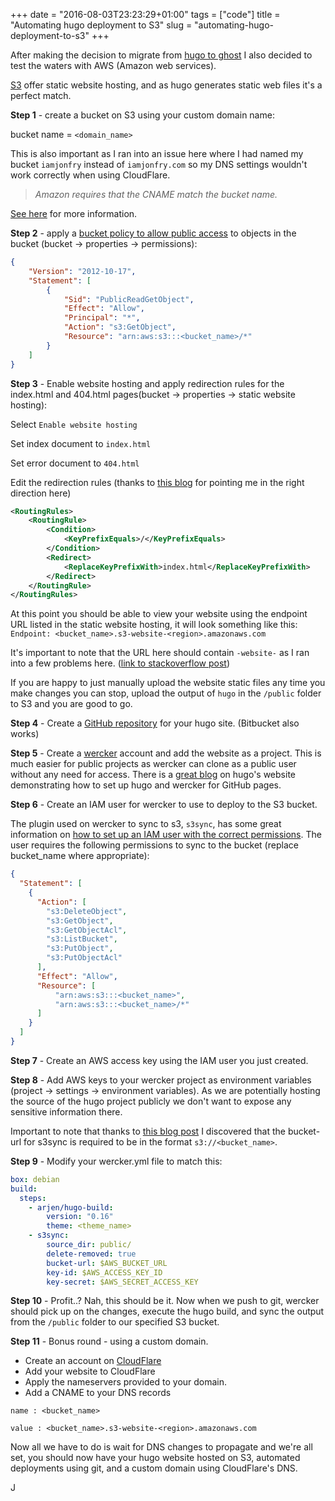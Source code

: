 +++
date = "2016-08-03T23:23:29+01:00"
tags = ["code"]
title = "Automating hugo deployment to S3"
slug = "automating-hugo-deployment-to-s3"
+++

After making the decision to migrate from [hugo to ghost](http://iamjonfry.com/migrating-from-ghost-to-hugo/) I also decided to test the waters with AWS (Amazon web services).

[S3](http://docs.aws.amazon.com/AmazonS3/latest/dev/Welcome.html) offer static website hosting, and as hugo generates static web files it's a perfect match.

**Step 1** - create a bucket on S3 using your custom domain name:

bucket name = `<domain_name>`

This is also important as I ran into an issue here where I had named my bucket `iamjonfry` instead of `iamjonfry.com` so my DNS settings wouldn't work correctly when using CloudFlare.

> _Amazon requires that the CNAME match the bucket name._

[See here](https://support.cloudflare.com/hc/en-us/articles/200168926-How-do-I-use-CloudFlare-with-Amazon-s-S3-Service-) for more information.

**Step 2** - apply a [bucket policy to allow public access](http://docs.aws.amazon.com/AmazonS3/latest/dev/WebsiteAccessPermissionsReqd.html) to objects in the bucket (bucket -> properties -> permissions):

```json
{
	"Version": "2012-10-17",
	"Statement": [
		{
			"Sid": "PublicReadGetObject",
			"Effect": "Allow",
			"Principal": "*",
			"Action": "s3:GetObject",
			"Resource": "arn:aws:s3:::<bucket_name>/*"
		}
	]
}
```
**Step 3** - Enable website hosting and apply redirection rules for the index.html and 404.html pages(bucket -> properties -> static website hosting):

Select `Enable website hosting`

Set index document to `index.html`

Set error document to `404.html`

Edit the redirection rules (thanks to [this blog](https://lustforge.com/2016/02/27/hosting-hugo-on-aws/) for pointing me in the right direction here)
```xml
<RoutingRules>
    <RoutingRule>
        <Condition>
            <KeyPrefixEquals>/</KeyPrefixEquals>
        </Condition>
        <Redirect>
            <ReplaceKeyPrefixWith>index.html</ReplaceKeyPrefixWith>
        </Redirect>
    </RoutingRule>
</RoutingRules>

```

At this point you should be able to view your website using the endpoint URL listed in the static website hosting, it will look something like this:
`Endpoint: <bucket_name>.s3-website-<region>.amazonaws.com
`

It's important to note that the URL here should contain `-website-` as I ran into a few problems here. ([link to stackoverflow post](http://stackoverflow.com/a/24377823/1022454))

If you are happy to just manually upload the website static files any time you make changes you can stop, upload the output of `hugo` in the `/public` folder to S3 and you are good to go.

**Step 4** - Create a [GitHub repository](https://github.com/new) for your hugo site. (Bitbucket also works)

**Step 5** - Create a [wercker](http://wercker.com/) account and add the website as a project. This is much easier for public projects as wercker can clone as a public user without any need for access. There is a [great blog](https://gohugo.io/tutorials/automated-deployments/) on hugo's website demonstrating how to set up hugo and wercker for GitHub pages.

**Step 6** - Create an IAM user for wercker to use to deploy to the S3 bucket.

The plugin used on wercker to sync to s3, `s3sync`, has some great information on [how to set up an IAM user with the correct permissions](https://app.wercker.com/#applications/51c82a063179be4478002245/tab/details).
The user requires the following permissions to sync to the bucket (replace bucket_name where appropriate):
```json
{
  "Statement": [
    {
      "Action": [
        "s3:DeleteObject",
        "s3:GetObject",
        "s3:GetObjectAcl",
        "s3:ListBucket",
        "s3:PutObject",
        "s3:PutObjectAcl"
      ],
      "Effect": "Allow",
      "Resource": [
          "arn:aws:s3:::<bucket_name>",
          "arn:aws:s3:::<bucket_name>/*"
      ]
    }
  ]
}
```
**Step 7** - Create an AWS access key using the IAM user you just created.

**Step 8** - Add AWS keys to your wercker project as environment variables (project -> settings -> environment variables).
As we are potentially hosting the source of the hugo project publicly we don't want to expose any sensitive information there.

Important to note that thanks to [this blog post](http://danbahrami.io/articles/wercker-s3-workflow-hugo-deploy/) I discovered that the bucket-url for s3sync is required to be in the format `s3://<bucket_name>`.

**Step 9** - Modify your wercker.yml file to match this:

```yaml
box: debian
build:
  steps:
    - arjen/hugo-build:
        version: "0.16"
        theme: <theme_name>
    - s3sync:
        source_dir: public/
        delete-removed: true
        bucket-url: $AWS_BUCKET_URL
        key-id: $AWS_ACCESS_KEY_ID
        key-secret: $AWS_SECRET_ACCESS_KEY

```

**Step 10** - Profit..? Nah, this should be it. Now when we push to git, wercker should pick up on the changes, execute the hugo build, and sync the output from the `/public` folder to our specified S3 bucket.

**Step 11** - Bonus round - using a custom domain.

* Create an account on [CloudFlare](https://www.cloudflare.com/)
* Add your website to CloudFlare
* Apply the nameservers provided to your domain.
* Add a CNAME to your DNS records

```
name : <bucket_name>

value : <bucket_name>.s3-website-<region>.amazonaws.com
```
Now all we have to do is wait for DNS changes to propagate and we're all set, you should now have your hugo website hosted on S3, automated deployments using git, and a custom domain using CloudFlare's DNS.

J
